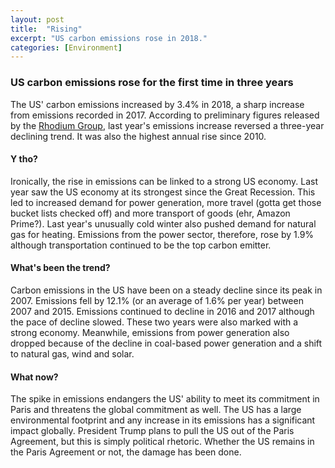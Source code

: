 ```yaml
---
layout: post
title:  "Rising"
excerpt: "US carbon emissions rose in 2018."
categories: [Environment]
---
```


### US carbon emissions rose for the first time in three years

The US' carbon emissions increased by 3.4% in 2018, a sharp increase from emissions recorded in 2017. According to preliminary figures released by the <a href="https://rhg.com/research/preliminary-us-emissions-estimates-for-2018/" target="_blank">Rhodium Group</a>, last year's emissions increase reversed a three-year declining trend. It was also the highest annual rise since 2010.

#### Y tho?

Ironically, the rise in emissions can be linked to a strong US economy. Last year saw the US economy at its strongest since the Great Recession. This led to increased demand for power generation, more travel (gotta get those bucket lists checked off) and more transport of goods (ehr, Amazon Prime?). Last year's unusually cold winter also pushed demand for natural gas for heating. Emissions from the power sector, therefore, rose by 1.9% although transportation continued to be the top carbon emitter.

#### What's been the trend?

Carbon emissions in the US have been on a steady decline since its peak in 2007. Emissions fell by 12.1% (or an average of 1.6% per year) between 2007 and 2015. Emissions continued to decline in 2016 and 2017 although the pace of decline slowed. These two years were also marked with a strong economy. Meanwhile, emissions from power generation also dropped because of the decline in coal-based power generation and a shift to natural gas, wind and solar.

#### What now?

The spike in emissions endangers the US' ability to meet its commitment in Paris and threatens the global commitment as well. The US has a large environmental footprint and any increase in its emissions has a significant impact globally. President Trump plans to pull the US out of the Paris Agreement, but this is simply political rhetoric. Whether the US remains in the Paris Agreement or not, the damage has been done.
